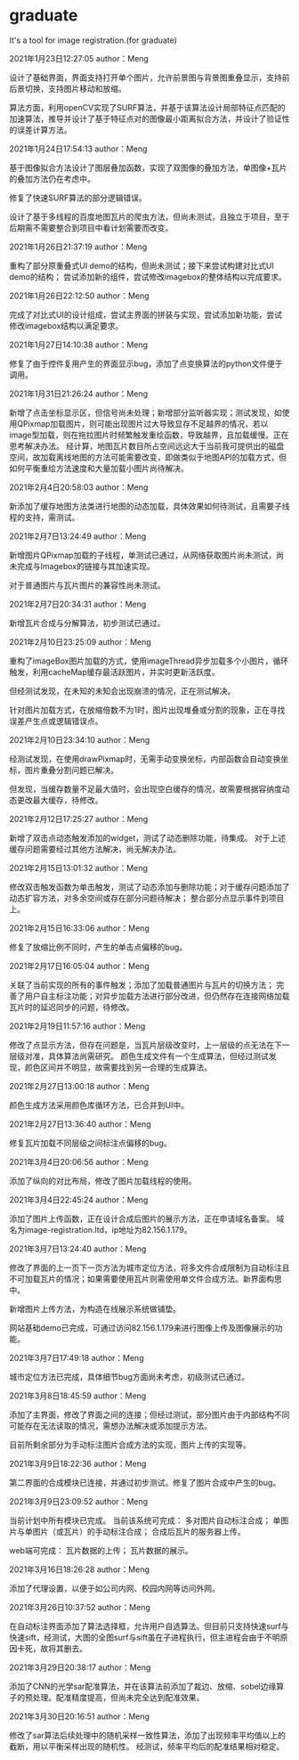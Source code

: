 # graduate
It's a tool for image registration.(for graduate)


2021年1月23日12:27:05 author：Meng 

设计了基础界面，界面支持打开单个图片，允许前景图与背景图重叠显示，支持前后景切换，支持图片移动和放缩。

算法方面，利用openCV实现了SURF算法，并基于该算法设计局部特征点匹配的加速算法，推导并设计了基于特征点对的图像最小距离拟合方法，并设计了验证性的误差计算方法。


2021年1月24日17:54:13 author：Meng

基于图像拟合方法设计了图层叠加函数，实现了双图像的叠加方法，单图像+瓦片的叠加方法仍在考虑中。

修复了快速SURF算法的部分逻辑错误。

设计了基于多线程的百度地图瓦片的爬虫方法，但尚未测试，且独立于项目，至于后期需不需要整合到项目中看计划需要而改变。

2021年1月26日21:37:19 author：Meng

重构了部分原重叠式UI demo的结构，但尚未测试；接下来尝试构建对比式UI demo的结构；
尝试添加新的组件，尝试修改imagebox的整体结构以完成要求。

2021年1月26日22:12:50 author：Meng

完成了对比式UI的设计组成，尝试主界面的拼装与实现，尝试添加新功能，尝试修改imagebox结构以满足要求。

2021年1月27日14:10:38 author：Meng

修复了由于控件复用产生的界面显示bug，添加了点变换算法的python文件便于调用。


2021年1月31日21:26:24 author：Meng

新增了点击坐标显示区，但信号尚未处理；新增部分监听器实现；测试发现，如使用QPixmap加载图片，则可能出现图片过大导致显存不足越界的情况，若以image型加载，则在拖拉图片时频繁触发重绘函数，导致越界，且加载缓慢。正在思考解决办法。
经计算，地图瓦片数目所占空间远远大于当前我可提供出的磁盘空间，故加载离线地图的方法可能需要改变，即做类似于地图API的加载方式，但如何平衡重绘方法速度和大量加载小图片尚待解决。


2021年2月4日20:58:03 author：Meng

新添加了缓存地图方法类进行地图的动态加载，具体效果如何待测试，且需要子线程的支持，需测试。

2021年2月7日13:24:49 author：Meng

新增图片QPixmap加载的子线程，单测试已通过，从网络获取图片尚未测试，尚未完成与Imagebox的链接与其加速实现。

对于普通图片与瓦片图片的兼容性尚未测试。

2021年2月7日20:34:31 author：Meng

新增瓦片合成与分解算法，初步测试已通过。

2021年2月10日23:25:09 author：Meng

重构了imageBox图片加载的方式，使用imageThread异步加载多个小图片，循环触发，利用cacheMap缓存最活跃图片，并实时更新活跃度。

但经测试发现，在未知的未知会出现崩溃的情况，正在测试解决。

针对图片加载方式，在放缩倍数不为1时，图片出现堆叠或分割的现象，正在寻找误差产生点或逻辑错误点。

2021年2月10日23:34:10 author：Meng

经测试发现，在使用drawPixmap时，无需手动变换坐标，内部函数会自动变换坐标，图片重叠分割问题已解决。

但发现，当缓存数量不足最大值时，会出现空白缓存的情况，故需要根据容纳度动态更改最大缓存，待修改。

2021年2月12日17:25:27 author：Meng

新增了双击点动态触发添加的widget，测试了动态删除功能，待集成。
对于上述缓存问题需要经过其他方法解决，尚无解决办法。

2021年2月15日13:01:32 author：Meng

修改双击触发函数为单击触发，测试了动态添加与删除功能；对于缓存问题添加了动态扩容方法，对多余空间或存在部分问题待解决；
整合部分点显示事件到项目上。

2021年2月15日16:33:06 author：Meng

修复了放缩比例不同时，产生的单击点偏移的bug。

2021年2月17日16:05:04 author：Meng

关联了当前实现的所有的事件触发；添加了加载普通图片与瓦片的切换方法；
完善了用户自主标注功能；对异步加载方法进行部分改进，但仍然存在连接网络加载瓦片时的延迟同步的问题，待修改。


2021年2月19日11:57:16 author：Meng

修改了点显示方法，但存在问题是，当瓦片层级改变时，上一层级的点无法在下一层级对准，具体算法尚需研究。
颜色生成文件有一个生成算法，但经过测试发现，颜色区间并不明显，故需要找到另一合理的生成算法。

2021年2月27日13:00:18 author：Meng

颜色生成方法采用颜色库循环方法，已合并到UI中。

2021年2月27日13:36:40 author：Meng

修复瓦片加载不同层级之间标注点偏移的bug。

2021年3月4日20:06:56 author：Meng

添加了纵向的对比布局，修改了图片加载线程的使用。

2021年3月4日22:45:24 author：Meng

添加了图片上传函数，正在设计合成后图片的展示方法，正在申请域名备案。
域名为image-registration.ltd，ip地址为82.156.1.179。

2021年3月7日13:24:40 author：Meng

修改了界面的上一页下一页方法为城市定位方法，将多文件合成限制为自动标注且不可加载瓦片的情况；如果需要使用瓦片则需使用单文件合成方法。新界面构思中。

新增图片上传方法，为构造在线展示系统做铺垫。

网站基础demo已完成，可通过访问82.156.1.179来进行图像上传及图像展示的功能。

2021年3月7日17:49:18 author：Meng

城市定位方法已完成，具体细节bug方面尚未考虑，初级测试已通过。

2021年3月8日18:45:59 author：Meng

添加了主界面，修改了界面之间的连接；但经过测试，部分图片由于内部结构不同可能存在无法读取的情况，需想办法解决或添加提示方法。

目前所剩余部分为手动标注图片合成方法的实现，图片上传的实现等。

2021年3月9日18:22:36 author：Meng

第二界面的合成模块已连接，并通过初步测试。修复了图片合成中产生的bug。

2021年3月9日23:09:52 author：Meng

当前计划中所有模块已完成。
当前该系统可完成：
多对图片自动标注合成；
单图片与单图片（或瓦片）的手动标注合成；
合成后瓦片的服务器上传。

web端可完成：
瓦片数据的上传；
瓦片数据的展示。


2021年3月16日18:26:28 author：Meng

添加了代理设置，以便于如公司内网、校园内网等访问外网。

2021年3月26日10:37:52 author：Meng

在自动标注界面添加了算法选择框，允许用户自选算法。但目前只支持快速surf与快速sift，经测试，大图的全图surf与sift虽在子进程执行，但主进程会由于不明原因卡死，故将其删去。


2021年3月29日20:38:17 author：Meng

添加了CNN的光学sar配准算法，并在该算法前添加了裁边、放缩、sobel边缘算子的预处理。配准精度提高，但尚未完全达到配准效果。


2021年3月30日20:16:51 author：Meng

修改了sar算法后续处理中的随机采样一致性算法，添加了出现频率平均值以上的截断，用以平衡采样出现的随机性。
经测试，频率平均后的配准结果相对稳定。